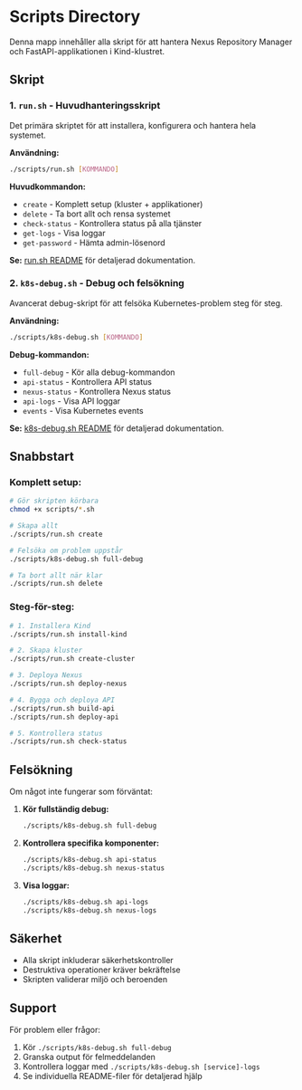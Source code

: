 # Scripts Directory

Denna mapp innehåller alla skript för att hantera Nexus Repository Manager och FastAPI-applikationen i Kind-klustret.

## Skript

### 1. `run.sh` - Huvudhanteringsskript
Det primära skriptet för att installera, konfigurera och hantera hela systemet.

**Användning:**
```bash
./scripts/run.sh [KOMMANDO]
```

**Huvudkommandon:**
- `create` - Komplett setup (kluster + applikationer)
- `delete` - Ta bort allt och rensa systemet
- `check-status` - Kontrollera status på alla tjänster
- `get-logs` - Visa loggar
- `get-password` - Hämta admin-lösenord

**Se:** [run.sh README](run-README.md) för detaljerad dokumentation.

### 2. `k8s-debug.sh` - Debug och felsökning
Avancerat debug-skript för att felsöka Kubernetes-problem steg för steg.

**Användning:**
```bash
./scripts/k8s-debug.sh [KOMMANDO]
```

**Debug-kommandon:**
- `full-debug` - Kör alla debug-kommandon
- `api-status` - Kontrollera API status
- `nexus-status` - Kontrollera Nexus status
- `api-logs` - Visa API loggar
- `events` - Visa Kubernetes events

**Se:** [k8s-debug.sh README](k8s-debug-README.md) för detaljerad dokumentation.

## Snabbstart

### Komplett setup:
```bash
# Gör skripten körbara
chmod +x scripts/*.sh

# Skapa allt
./scripts/run.sh create

# Felsöka om problem uppstår
./scripts/k8s-debug.sh full-debug

# Ta bort allt när klar
./scripts/run.sh delete
```

### Steg-för-steg:
```bash
# 1. Installera Kind
./scripts/run.sh install-kind

# 2. Skapa kluster
./scripts/run.sh create-cluster

# 3. Deploya Nexus
./scripts/run.sh deploy-nexus

# 4. Bygga och deploya API
./scripts/run.sh build-api
./scripts/run.sh deploy-api

# 5. Kontrollera status
./scripts/run.sh check-status
```

## Felsökning

Om något inte fungerar som förväntat:

1. **Kör fullständig debug:**
   ```bash
   ./scripts/k8s-debug.sh full-debug
   ```

2. **Kontrollera specifika komponenter:**
   ```bash
   ./scripts/k8s-debug.sh api-status
   ./scripts/k8s-debug.sh nexus-status
   ```

3. **Visa loggar:**
   ```bash
   ./scripts/k8s-debug.sh api-logs
   ./scripts/k8s-debug.sh nexus-logs
   ```

## Säkerhet

- Alla skript inkluderar säkerhetskontroller
- Destruktiva operationer kräver bekräftelse
- Skripten validerar miljö och beroenden

## Support

För problem eller frågor:
1. Kör `./scripts/k8s-debug.sh full-debug`
2. Granska output för felmeddelanden
3. Kontrollera loggar med `./scripts/k8s-debug.sh [service]-logs`
4. Se individuella README-filer för detaljerad hjälp
